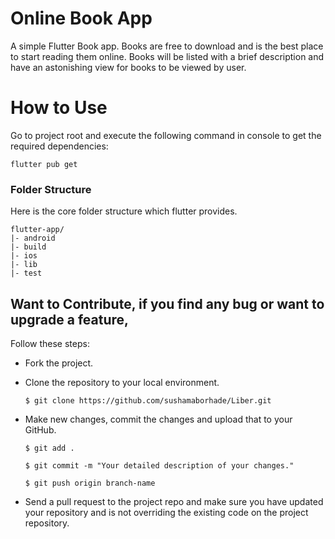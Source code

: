 # Online Book App

A simple Flutter Book app. Books are free to download and is the best place to start reading them online. Books will be listed with a brief description and have an astonishing view for books to be viewed by user.

# How to Use 

Go to project root and execute the following command in console to get the required dependencies: 

```
flutter pub get 
```

### Folder Structure
Here is the core folder structure which flutter provides.

```
flutter-app/
|- android
|- build
|- ios
|- lib
|- test
```

## Want to Contribute, if you find any bug or want to upgrade a feature,
Follow these steps:
- Fork the project.
- Clone the repository to your local environment.

    `$ git clone https://github.com/sushamaborhade/Liber.git`
    
- Make new changes, commit the changes and upload that to your GitHub.

    `$ git add .`
    
    `$ git commit -m "Your detailed description of your changes."`
    
    `$ git push origin branch-name`
    
- Send a pull request to the project repo and make sure you have updated your repository and is not overriding the existing code on the project repository.
